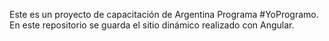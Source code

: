 Este es un proyecto de capacitación de Argentina Programa #YoProgramo. 
En este repositorio se guarda el sitio dinámico realizado con Angular.
